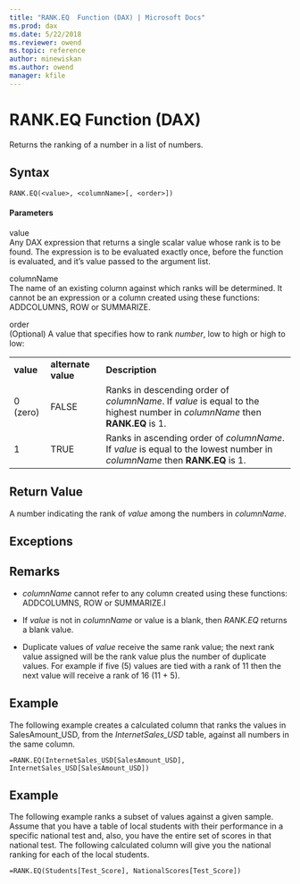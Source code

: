 ```yaml
---
title: "RANK.EQ  Function (DAX) | Microsoft Docs"
ms.prod: dax
ms.date: 5/22/2018
ms.reviewer: owend
ms.topic: reference
author: minewiskan
ms.author: owend
manager: kfile
---
```

# RANK.EQ  Function (DAX)
Returns the ranking of a number in a list of numbers.  
  
## Syntax  
  
```  
RANK.EQ(<value>, <columnName>[, <order>])  
```  
  
#### Parameters  
value  
Any DAX expression that returns a single scalar value whose rank is to be found. The expression is to be evaluated exactly once, before the function is evaluated, and it’s value passed to the argument list.  
  
columnName  
The name of an existing column against which ranks will be determined. It cannot be an expression or a column created using these functions: ADDCOLUMNS, ROW or SUMMARIZE.  
  
order  
(Optional) A value that specifies how to rank *number*, low to high or high to low:  
  
||||  
|-|-|-|  
|**value**|**alternate value**|**Description**|  
|0 (zero)|FALSE|Ranks in descending order of *columnName*. If *value* is equal to the highest number in *columnName* then **RANK.EQ** is 1.|  
|1|TRUE|Ranks in ascending order of *columnName*. If *value* is equal to the lowest number in *columnName* then **RANK.EQ** is 1.|  
  
## Return Value  
A number indicating the rank of *value* among the numbers in *columnName*.  
  
## Exceptions  
  
## Remarks  
  
-   *columnName* cannot refer to any column created using these functions: ADDCOLUMNS, ROW or SUMMARIZE.I  
  
-   If *value* is not in *columnName* or value is a blank, then *RANK.EQ* returns a blank value.  
  
-   Duplicate values of *value* receive the same rank value; the next rank value assigned will be the rank value plus the number of duplicate values. For example if five (5) values are tied with a rank of 11 then the next value will receive a rank of 16 (11 + 5).  
  
## Example  
The following example creates a calculated column that ranks the values in SalesAmount_USD, from the *InternetSales_USD* table, against all numbers in the same column.  
  
```  
=RANK.EQ(InternetSales_USD[SalesAmount_USD], InternetSales_USD[SalesAmount_USD])  
```  
  
## Example  
The following example ranks a subset of values against a given sample. Assume that you have a table of local students with their performance in a specific national test and, also, you have the entire set of scores in that national test. The following calculated column will give you the national ranking for each of the local students.  
  
```  
=RANK.EQ(Students[Test_Score], NationalScores[Test_Score])  
```  
